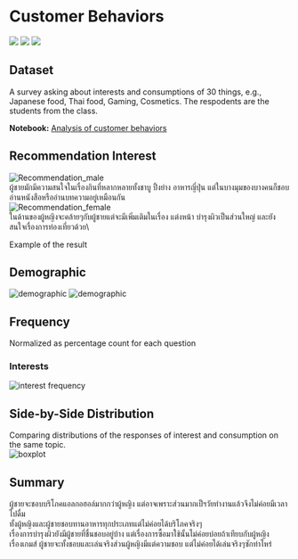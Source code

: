 # Customer Behaviors
 [![](https://img.shields.io/badge/-Survey-blue)](#) [![](https://img.shields.io/badge/-Python-blue)](#) [![](https://img.shields.io/badge/-Google--Colab-blue)](#) 
## Dataset  
A survey asking about interests and consumptions of 30 things, e.g., Japanese food, Thai food, Gaming, Cosmetics. The respodents are the students from the class.

**Notebook:** [Analysis of customer behaviors](./HW1_Customer_behavior.ipynb)

## Recommendation Interest
![Recommendation_male](./pictures/Interest_male.png) \
ผู้ชายมักมีความสนใจในเรื่องกินที่หลากหลายทั้งชาบู ปิ้งย่าง อาหารญี่ปุ่น แต่ในบางมุมของบางคนก็ชอบอ่านหนังสือหรืออ่านบทความอยู่เหมือนกัน \
![Recommendation_female](./pictures/Interest_female.png) \
ในด้านของผู้หญิงจะคล้ายๆกับผู้ชายแต่จะมีเพิ่มเติมในเรื่อง แต่งหน้า บำรุงผิวเป็นส่วนใหญ่ และยังสนใจเรื่องการท่องเที่ยวด้วย\

Example of the result  
## Demographic
![demographic](./pictures/01_description.PNG)
![demographic](./pictures/02_description.PNG)

## Frequency
Normalized as percentage count for each question
### Interests
![interest frequency](./pictures/03_heat_map.png)

## Side-by-Side Distribution
Comparing distributions of the responses of interest and consumption on the same topic.  
![boxplot](./pictures/04_Box_plot.png)

## Summary
ผู้ชายจะชอบบริโภคแอลกอฮอล์มากกว่าผู้หญิง แต่อาจเพราะส่วนมากเป็ฯวัยทำงานแล้วจึงไม่ค่อยมีเวลาไปดื่ม \
ทั้งผู้หญิงและผู้ชายชอบทานอาหารทุกประเภทแต่ไม่ค่อยได้บริโภคจริงๆ \
เรื่องการบำรุงผิวยังมีผู้ชายที่ชื่นชอบอยู่บ้าง แต่เรื่องการซื้อมาใช้นั้นไม่ค่อยบ่อยถ้าเทียบกับผู้หญิง \
เรื่องเกมส์ ผู้ชายจะทั้งชอบและเล่นจริงส่วนผู้หญิงมีแต่ความชอบ แต่ไม่ค่อยได้เล่นจริงๆซักท่าไหร่ 
